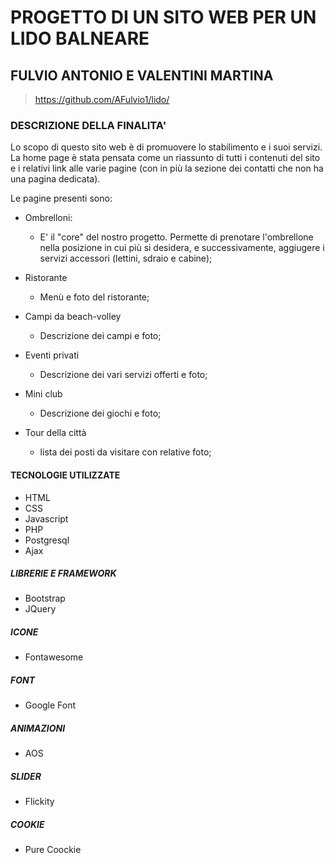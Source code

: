 # PROGETTO DI UN SITO WEB PER UN LIDO BALNEARE

## FULVIO ANTONIO E VALENTINI MARTINA

> <https://github.com/AFulvio1/lido/>

### DESCRIZIONE DELLA FINALITA'

Lo scopo di questo sito web è di promuovere lo stabilimento e i suoi servizi. La home page è stata pensata come un riassunto di tutti i contenuti del sito e i relativi link alle varie pagine (con in più la sezione dei contatti che non ha una pagina dedicata).

Le pagine presenti sono:

- Ombrelloni:
  - E' il "core" del nostro progetto. Permette di prenotare l'ombrellone nella posizione in cui più si desidera, e successivamente, aggiugere i servizi accessori (lettini, sdraio e cabine);

- Ristorante
  - Menù e foto del ristorante;

- Campi da beach-volley
  - Descrizione dei campi e foto;

- Eventi privati
  - Descrizione dei vari servizi offerti e foto;

- Mini club
  - Descrizione dei giochi e foto;

- Tour della città
  - lista dei posti da visitare con relative foto;

#### TECNOLOGIE UTILIZZATE

- HTML
- CSS
- Javascript
- PHP
- Postgresql
- Ajax

##### LIBRERIE E FRAMEWORK

- Bootstrap
- JQuery

##### ICONE

- Fontawesome

##### FONT

- Google Font

##### ANIMAZIONI

- AOS

##### SLIDER

- Flickity

##### COOKIE

- Pure Coockie
